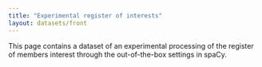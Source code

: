 ```yaml
---
title: "Experimental register of interests"
layout: datasets/front
---
```


This page contains a dataset of an experimental processing of the register of members interest through the out-of-the-box settings in spaCy. 